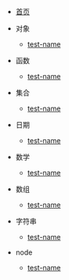 - [首页](README.md) 

- 对象

	- [test-name](对象/test.md)


- 函数

	- [test-name](函数/test.md)


- 集合

	- [test-name](集合/test.md)


- 日期

	- [test-name](日期/test.md)


- 数学

	- [test-name](数学/test.md)


- 数组

	- [test-name](数组/test.md)


- 字符串

	- [test-name](字符串/test.md)


- node

	- [test-name](node/test.md)

